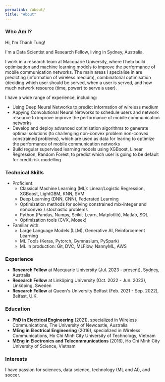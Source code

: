 ```yaml
---
permalink: /about/
title: "About"
---
```

### **Who Am I?**

Hi, I'm Thanh Tung! 

I'm a Data Scientist and Research Fellow, living in Sydney, Australia.

I work in a research team at Macquarie University, where I help build optimisation and machine learning models to improve the performance of mobile communication networks. The main areas I specialise in are predicting (information of wireless medium), combinatorial optimisation (deciding which user should be served, when a user is served, and how much network resource (time, power) to serve a user). 

I have a wide range of experience, including:
- Using Deep Neural Networks to predict information of wireless medium
- Appying Convolutional Neural Networks to schedule users and network resource to improve improve the performance of mobile communication networks
- Develop and deploy advanced optimisation algorithms to generate optimal solutions (to challenging non-convex problem non-convex constrained problems), which are used as data for learing to optimize the performance of mobile communication networks
- Build regular supervised learning models using XGBoost, Linear Regression, Random Forest, to predict which user is going to be default for credit risk modelling

### **Technical Skills**
- Proficient:
  - Classical Machine Learning (ML): Linear/Logistic Regression, XGBoost, LightGBM, KNN, SVM
  - Deep Learning (DNN, CNN), Federated Learning
  - Optimization methods for solving constrained mix-integer and nonconvex / stochastic problems
  - Python (Pandas, Numpy, Scikit-Learn, Matplotlib), Matlab, SQL
  - Optimization tools (CVX, Mosek)
- Familiar with:
  - Large Language Models (LLM), Generative AI, Reinforcement Learning
  - ML Tools (Keras, Pytorch, Gymnaslum, PySpark)
  - ML in production: Git, DVC, MLFlow, NannyML, AWS

### **Experience**
- **Research Fellow** at Macquarie University (Jul. 2023 - present), Sydney, Australia
- **Research Fellow** at Linköping University (Oct. 2022 - Jun. 2023), Linköping, Sweden
- **Research Fellow** at Queen's University Belfast (Feb. 2021 - Sep. 2022), Belfast, U.K.

### **Education**
- **PhD in Electrical Engineering** (2021), specialized in Wireless Communications, The University of Newcastle, Australia
- **MEng in Electrical Engineering** (2016), specialized in Wireless Communications, Ho Chi Minh City University of Technology, Vietnam
- **MEng in Electronics and Telecommunications** (2016), Ho Chi Minh City University of Science, Vietnam

### **Interests**
I have passion for sciences, data science, technology (ML and AI), and soccer.


